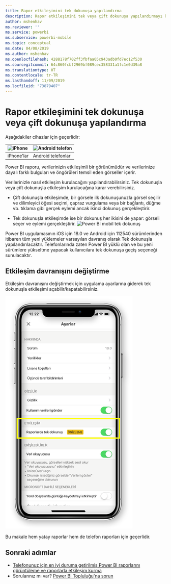 ```yaml
---
title: Rapor etkileşimini tek dokunuşa yapılandırma
description: Rapor etkileşimini tek veya çift dokunuşa yapılandırmayı öğrenin.
author: mshenhav
ms.reviewer: ''
ms.service: powerbi
ms.subservice: powerbi-mobile
ms.topic: conceptual
ms.date: 04/08/2019
ms.author: mshenhav
ms.openlocfilehash: 4288178f702ff3fbfaa05c943adb0fd7ec12f530
ms.sourcegitcommit: 64c860fcbf2969bf089cec358331a1fc1e0d39a8
ms.translationtype: HT
ms.contentlocale: tr-TR
ms.lasthandoff: 11/09/2019
ms.locfileid: "73879407"
---
```

# <a name="configure-report-interaction-to-single-tap-or-double-tap"></a>Rapor etkileşimini tek dokunuşa veya çift dokunuşa yapılandırma
Aşağıdakiler cihazlar için geçerlidir:

| ![iPhone](././media/mobile-reports-in-the-mobile-apps/ios-logo-40-px.png) | ![Android telefon](././media/mobile-reports-in-the-mobile-apps/android-logo-40-px.png) | 
|:--- |:--- |
| iPhone'lar |Android telefonlar |

Power BI raporu, verilerinizin etkileşimli bir görünümüdür ve verilerinize dayalı farklı bulguları ve öngörüleri temsil eden görseller içerir.

Verilerinizle nasıl etkileşim kurulacağını yapılandırabilirsiniz. Tek dokunuşla veya çift dokunuşla etkileşim kurulacağına karar verebilirsiniz.

* Çift dokunuşla etkileşimde, bir görsele ilk dokunuşunuzla görsel seçilir ve dilimleyici öğesi seçimi, çapraz vurgulama veya bir bağlantı, düğme vb. tıklama gibi gerçek eylemi ancak ikinci dokunuş gerçekleştirir.

* Tek dokunuşla etkileşimde ise bir dokunuş her ikisini de yapar: görseli seçer ve eylemi gerçekleştirir.
![Power BI mobil tek dokunuş](./media/mobile-app-single-tap/single-tap-2.gif)


Power BI uygulamasının iOS için 18.0 ve Android için 112540 sürümlerinden itibaren tüm yeni yüklemeler varsayılan davranış olarak Tek dokunuşla yapılandırılacaktır.
Telefonlarında zaten Power BI yüklü olan ve bu yeni sürümlere yükseltme yapacak kullanıcılara tek dokunuşa geçiş seçeneği sunulacaktır.

## <a name="change-interaction-behavior"></a>Etkileşim davranışını değiştirme

Etkileşim davranışını değiştirmek için uygulama ayarlarına giderek tek dokunuşla etkileşimi açabilir/kapatabilirsiniz.

![Power BI mobil değişiklik raporu etkileşimi](./media/mobile-app-single-tap/configure-single-tap.png)

Bu makale hem yatay raporlar hem de telefon raporları için geçerlidir.

## <a name="next-steps"></a>Sonraki adımlar
* [Telefonunuz için en iyi duruma getirilmiş Power BI raporlarını görüntüleme ve raporlarla etkileşim kurma](mobile-apps-view-phone-report.md)
* Sorularınız mı var? [Power BI Topluluğu'na sorun](https://community.powerbi.com/)

